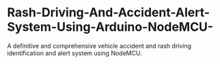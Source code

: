 # Rash-Driving-And-Accident-Alert-System-Using-Arduino-NodeMCU-
A definitive and comprehensive vehicle accident and rash driving identification and alert system using NodeMCU.
